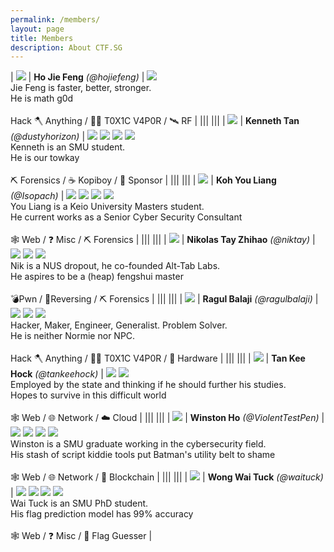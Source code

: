 ```yaml
---
permalink: /members/
layout: page
title: Members
description: About CTF.SG
---
```


<!--
TEMPLATE, COPY AND ADD BELOW
NOTE: CHECK AND MAKE SURE IT DOESN'T OVERFLOW!

<img class="avatar" src="[PROFILE_PIC]"/> | <b>[REAL NAME]</b> <i>(@[CTF NAME])</i>  \| <a href="[TWITTER LINK]"><img class="icon" src="../assets/img/icons/twitter.png"/></a> <a href="[LINKEDIN LINK]"><img class="icon" src="../assets/img/icons/linkedin.png"/></a> <a href="[GITHUB LINK]"><img class="icon" src="../assets/img/icons/github.png"/></a> <a href="[PERSONAL WEBSITE]"><img class="icon" src="../assets/img/icons/website.png"/></a> <br /> [INTRODUCTION LINE 1] <br /> [INTRODUCTION LINE 2] <br />  <br /> [STAT 1] / [STAT 2]  / [STAT 3]  | 
-->

| <img class="avatar" src="../assets/img/profile/hojiefeng2.png"/>  | <b>Ho Jie Feng</b> <i>(@hojiefeng)</i> \| <a href="https://github.com/hojiefeng"><img class="icon" src="../assets/img/icons/github.png"/></a> <br />Jie Feng is faster, better, stronger. <br/>He is math g0d <br /> <br />  Hack 🪓 Anything / 🏴‍☠️ T0X1C V4P0R / 🛰 RF | 
|||
|||
| <img class="avatar" src="../assets/img/profile/kenneth.jpg"/>  | <b>Kenneth Tan</b> <i>(@dustyhorizon)</i> \| <a href="https://twitter.com/dustyhorizon"><img class="icon" src="../assets/img/icons/twitter.png"/></a> <a href="https://www.linkedin.com/in/kennethtanyh/"><img class="icon" src="../assets/img/icons/linkedin.png"/></a> <a href="https://github.com/dustyhorizon"><img class="icon" src="../assets/img/icons/github.png"/></a> <a href="https://kennethtan.xyz"><img class="icon" src="../assets/img/icons/website.png"/></a><br />Kenneth is an SMU student. <br/>He is our towkay <br /> <br />  ⛏️ Forensics / ☕ Kopiboy / 💸 Sponsor  | 
|||
|||
| <img class="avatar" src="../assets/img/profile/youliang.jpg"/> | <b>Koh You Liang</b> <i>(@Isopach)</i>  \| <a href="https://twitter.com/kohyouliang"><img class="icon" src="../assets/img/icons/twitter.png"/></a> <a href="https://www.linkedin.com/in/kohyouliang/"><img class="icon" src="../assets/img/icons/linkedin.png"/></a> <a href="https://github.com/isopach"><img class="icon" src="../assets/img/icons/github.png"/></a> <a href="https://isopach.dev/"><img class="icon" src="../assets/img/icons/website.png"/></a> <br /> You Liang is a Keio University Masters student. <br /> He current works as a Senior Cyber Security Consultant <br />  <br /> 🕸️ Web / ❓ Misc  / ⛏️ Forensics  |
|||
|||
| <img class="avatar" src="../assets/img/profile/niktay.png"/> | <b>Nikolas Tay Zhihao</b> <i>(@niktay)</i>  \| <a href="https://www.linkedin.com/in/niktay/"><img class="icon" src="../assets/img/icons/linkedin.png"/></a> <a href="https://github.com/niktay"><img class="icon" src="../assets/img/icons/github.png"/></a> <a href="https://dystopia.sg/"><img class="icon" src="../assets/img/icons/website.png"/></a> <br /> Nik is a NUS dropout, he co-founded Alt-Tab Labs.<br /> He aspires to be a (heap) fengshui master <br />  <br /> 💣Pwn / 🔄Reversing  / ⛏️ Forensics  |
|||
|||
| <img class="avatar" src="../assets/img/profile/ragulbalaji.png"/> | <b>Ragul Balaji</b> <i>(@ragulbalaji)</i>  \| <a href="https://www.linkedin.com/in/ragulbalaji/"><img class="icon" src="../assets/img/icons/linkedin.png"/></a> <a href="https://github.com/ragulbalaji"><img class="icon" src="../assets/img/icons/github.png"/></a> <a href="http://ragulbalaji.com/"><img class="icon" src="../assets/img/icons/website.png"/></a> <br /> Hacker, Maker, Engineer, Generalist. Problem Solver.<br /> He is neither Normie nor NPC.<br />  <br /> Hack 🪓 Anything / 🏴‍☠️ T0X1C V4P0R / 📲 Hardware |
|||
|||
| <img class="avatar" src="../assets/img/profile/keehock.png"/>  | <b>Tan Kee Hock</b> <i>(@tankeehock)</i> \| <a href="https://github.com/tankeehock"><img class="icon" src="../assets/img/icons/github.png"/></a> <a href="https://www.linkedin.com/in/tankeehock/"><img class="icon" src="../assets/img/icons/linkedin.png"/></a> <br />Employed by the state and thinking if he should further his studies.<br/>Hopes to survive in this difficult world <br /> <br />  🕸️ Web / 🌐 Network / ☁️ Cloud | 
|||
|||
| <img class="avatar" src="../assets/img/profile/winston.jfif"/> | <b>Winston Ho</b> <i>(@ViolentTestPen)</i>  \| <a href="https://twitter.com/violenttestpen"><img class="icon" src="../assets/img/icons/twitter.png"/></a> <a href="https://www.linkedin.com/in/winstonhmk/"><img class="icon" src="../assets/img/icons/linkedin.png"/></a> <a href="https://github.com/winstonho90"><img class="icon" src="../assets/img/icons/github.png"/></a> <a href=""><img class="icon" src="../assets/img/icons/website.png"/></a> <br /> Winston is a SMU graduate working in the cybersecurity field. <br /> His stash of script kiddie tools put Batman's utility belt to shame <br />  <br /> 🕸️ Web / 🌐 Network / 🔗 Blockchain  |
|||
|||
| <img class="avatar" src="../assets/img/profile/waituck.jfif"/> | <b>Wong Wai Tuck</b> <i>(@waituck)</i>  \| <a href="https://twitter.com/waituckk"><img class="icon" src="../assets/img/icons/twitter.png"/></a> <a href="https://www.linkedin.com/in/wongwaituck/"><img class="icon" src="../assets/img/icons/linkedin.png"/></a> <a href="https://github.com/wongwaituck"><img class="icon" src="../assets/img/icons/github.png"/></a> <a href="https://waituck.sg/"><img class="icon" src="../assets/img/icons/website.png"/></a> <br /> Wai Tuck is an SMU PhD student. <br /> His flag prediction model has 99% accuracy <br />  <br /> 🕸️ Web / ❓ Misc  / 🎌 Flag Guesser  |
